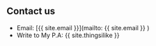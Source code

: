 ## Contact us

 - Email: [{{ site.email }}](mailto: {{ site.email }} )
 - Write to My P.A: {{ site.thingsilike }}
